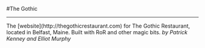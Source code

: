 #The Gothic
<hr/>
The [website](http://thegothicrestaurant.com) for The Gothic Restaurant, located in Belfast, Maine. 
Built with RoR and other magic bits.
<em>by Patrick Kenney and Elliot Murphy</em>
